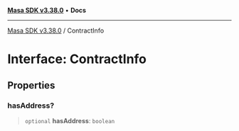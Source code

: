 [**Masa SDK v3.38.0**](../README.md) • **Docs**

***

[Masa SDK v3.38.0](../globals.md) / ContractInfo

# Interface: ContractInfo

## Properties

### hasAddress?

> `optional` **hasAddress**: `boolean`
